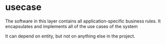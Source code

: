 # usecase

The software in this layer contains all application-specific business rules. It
encapsulates and implements all of the use cases of the system

It can depend on entity, but not on anything else in the project.
